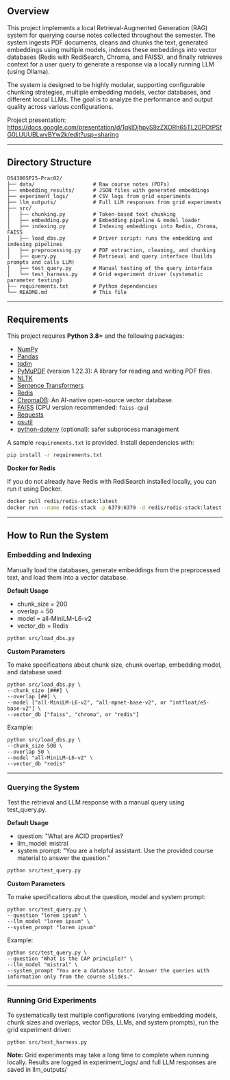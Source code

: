 ## Overview 

This project implements a local Retrieval-Augmented Generation (RAG) system for querying course notes collected throughout the semester. The system ingests PDF documents, cleans and chunks the text, generated embeddings using multiple models, indexes these embeddings into vector databases (Redis with RediSearch, Chroma, and FAISS), and finally retrieves context for a user query to generate a response via a locally running LLM (using Ollama).

The system is designed to be highly modular, supporting configurable chunking strategies, multiple embedding models, vector databases, and different loccal LLMs. The goal is to analyze the performance and output quality across various configurations.

Project presentation:  https://docs.google.com/presentation/d/1qklDjhpvS9zZXORh65TL20POtPSfG0LUUUBLwvBYw2k/edit?usp=sharing

---

## Directory Structure

```
DS4300SP25-Prac02/
├── data/                   # Raw course notes (PDFs)
├── embedding_results/      # JSON files with generated embeddings
├── experiment_logs/        # CSV logs from grid experiments
├── llm_outputs/            # Full LLM responses from grid experiments
├── src/
│   ├── chunking.py         # Token-based text chunking
│   ├── embedding.py        # Embedding pipeline & model loader
│   ├── indexing.py         # Indexing embeddings into Redis, Chroma, FAISS
│   ├── load_dbs.py         # Driver script: runs the embedding and indexing pipelines
│   ├── preprocessing.py    # PDF extraction, cleaning, and chunking
│   ├── query.py            # Retrieval and query interface (builds prompts and calls LLM)
│   ├── test_query.py       # Manual testing of the query interface
│   └── test_harness.py     # Grid experiment driver (systematic parameter testing)
├── requirements.txt        # Python dependencies
└── README.md               # This file
```
---

## Requirements 

This project requires **Python 3.8+** and the following packages: 

- [NumPy](https://numpy.org/)
- [Pandas](https://pandas.pydata.org/)
- [tqdm](https://tqdm.github.io/)
- [PyMuPDF](https://pymupdf.readthedocs.io/) (version 1.22.3): A library for reading and writing PDF files.
- [NLTK](https://www.nltk.org/)
- [Sentence Transformers](https://sbert.net/)
- [Redis](https://redis.io/)
- [ChromaDB](https://www.trychroma.com/): An AI-native open-source vector database.
- [FAISS](https://github.com/facebookresearch/faiss) (CPU version recommended: `faiss-cpu`)
- [Requests](https://docs.python-requests.org/)
- [psutil](https://pypi.org/project/psutil/)
- [python-dotenv](https://pypi.org/project/python-dotenv/) (optional): safer subprocess management

A sample `requirements.txt` is provided. Install dependencies with: 

```bash
pip install -r requirements.txt 
```

**Docker for Redis**

If you do not already have Redis with RediSearch installed locally, you can run it using Docker. 

```bash
docker pull redis/redis-stack:latest
docker run --name redis-stack -p 6379:6379 -d redis/redis-stack:latest
```

---

## How to Run the System

### Embedding and Indexing 

Manually load the databases, generate embeddings from the preprocessed text, and load them into a vector database. 

**Default Usage**

- chunk_size = 200
- overlap = 50
- model = all-MiniLM-L6-v2
- vector_db = Redis 

```bash
python src/load_dbs.py 
```


**Custom Parameters**

To make specifications about chunk size, chunk overlap, embedding model, and database used:

    python src/load_dbs.py \
    --chunk_size [###] \
    --overlap [##] \
    --model ["all-MiniLM-L6-v2", "all-mpnet-base-v2", or "intfloat/e5-base-v2"] \
    --vector_db ["faiss", "chroma", or "redis"]


Example:

    python src/load_dbs.py \
    --chunk_size 500 \
    --overlap 50 \
    --model "all-MiniLM-L6-v2" \
    --vector_db "redis"

---

### Querying the System 

Test the retrieval and LLM response with a manual query using test_query.py.

**Default Usage**

- question: "What are ACID properties?
- llm_model: mistral 
- system prompt: "You are a helpful assistant. Use the provided course material to answer the question."

```bash
python src/test_query.py 
```


**Custom Parameters**

To make specifications about the question, model and system prompt:

    python src/test_query.py \
    --question "lorem ipsum" \
    --llm_model "lorem ipsum" \
    --system_prompt "lorem ipsum"

Example: 

    python src/test_query.py \
    --question "What is the CAP principle?" \
    --llm_model "mistral" \
    --system_prompt "You are a database tutor. Answer the queries with information only from the course slides."

---

### Running Grid Experiments 

To systematically test multiple configurations (varying embedding models, chunk sizes and overlaps, vector DBs, LLMs, and system prompts), run the grid experiment driver: 

    python src/test_harness.py

**Note:** Grid experiments may take a long time to complete when running locally. Results are logged in experiment_logs/ and full LLM responses are saved in llm_outputs/
